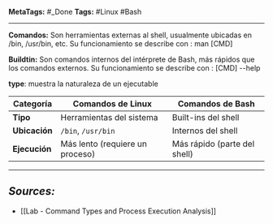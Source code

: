 **MetaTags:** #_Done
**Tags:** #Linux #Bash
- - -

**Comandos:** Son herramientas externas al shell, usualmente ubicadas en /bin, /usr/bin, etc.
 Su funcionamiento se describe con : man [CMD]

**Buildtin:** Son comandos internos del intérprete de Bash, más rápidos que los comandos externos.
 Su funcionamiento se describe con : [CMD] --help

**type**: muestra la naturaleza de un ejecutable 

| Categoría     | Comandos de Linux               | Comandos de Bash             |
| ------------- | ------------------------------- | ---------------------------- |
| **Tipo**      | Herramientas del sistema        | Built-ins del shell          |
| **Ubicación** | `/bin`, `/usr/bin`              | Internos del shell           |
| **Ejecución** | Más lento (requiere un proceso) | Más rápido (parte del shell) |
- - - 
## ***Sources:***
-  [[Lab - Command Types and Process Execution Analysis]]